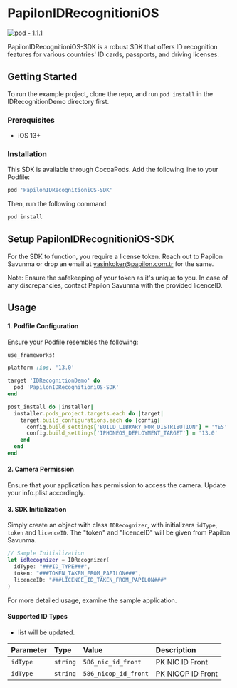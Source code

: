 # PapilonIDRecognitioniOS

[![pod - 1.1.1](https://img.shields.io/badge/pod-1.1.1-blue)](https://cocoapods.org/)

PapilonIDRecognitioniOS-SDK is a robust SDK that offers ID recognition features for various countries' ID cards, passports, and driving licenses.

## Getting Started

To run the example project, clone the repo, and run `pod install` in the IDRecognitionDemo directory first.

### Prerequisites

- iOS 13+

### Installation

This SDK is available through CocoaPods. Add the following line to your Podfile:

```ruby
pod 'PapilonIDRecognitioniOS-SDK'
```

Then, run the following command:

```ruby
pod install
```

## Setup PapilonIDRecognitioniOS-SDK

For the SDK to function, you require a license token. Reach out to Papilon Savunma or drop an email at yasinkoker@papilon.com.tr for the same.

Note: Ensure the safekeeping of your token as it's unique to you. In case of any discrepancies, contact Papilon Savunma with the provided licenceID.

## Usage

#### 1. Podfile Configuration

Ensure your Podfile resembles the following:

```ruby
use_frameworks!

platform :ios, '13.0'

target 'IDRecognitionDemo' do
  pod 'PapilonIDRecognitioniOS-SDK'
end

post_install do |installer|
  installer.pods_project.targets.each do |target|
    target.build_configurations.each do |config|
      config.build_settings['BUILD_LIBRARY_FOR_DISTRIBUTION'] = 'YES'
      config.build_settings['IPHONEOS_DEPLOYMENT_TARGET'] = '13.0'
    end
  end
end
```

#### 2. Camera Permission

Ensure that your application has permission to access the camera. Update your info.plist accordingly.

#### 3. SDK Initialization

Simply create an object with class `IDRecognizer`, with initializers `idType`, `token` and `licenceID`. The "token" and "licenceID" will be given from Papilon Savunma.

```swift
// Sample Initialization
let idRecognizer = IDRecognizer(
  idType: "###ID_TYPE###",
  token: "###TOKEN_TAKEN_FROM_PAPILON###",
  licenceID: "###LICENCE_ID_TAKEN_FROM_PAPILON###"
)
```

For more detailed usage, examine the sample application.

#### Supported ID Types

- list will be updated.

| Parameter | Type     | Value                | Description       |
| :-------- | :------- | :------------------- | :---------------- |
| `idType`  | `string` | `586_nic_id_front`   | PK NIC ID Front   |
| `idType`  | `string` | `586_nicop_id_front` | PK NICOP ID Front |
